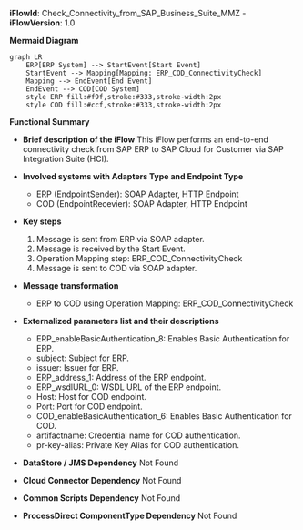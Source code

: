 **iFlowId**: Check_Connectivity_from_SAP_Business_Suite_MMZ - **iFlowVersion**: 1.0

**Mermaid Diagram**
```mermaid
graph LR
    ERP[ERP System] --> StartEvent[Start Event]
    StartEvent --> Mapping[Mapping: ERP_COD_ConnectivityCheck]
    Mapping --> EndEvent[End Event]
    EndEvent --> COD[COD System]
    style ERP fill:#f9f,stroke:#333,stroke-width:2px
    style COD fill:#ccf,stroke:#333,stroke-width:2px
```
**Functional Summary**
- **Brief description of the iFlow**
  This iFlow performs an end-to-end connectivity check from SAP ERP to SAP Cloud for Customer via SAP Integration Suite (HCI).

- **Involved systems with Adapters Type and Endpoint Type**
  - ERP (EndpointSender): SOAP Adapter, HTTP Endpoint
  - COD (EndpointRecevier): SOAP Adapter, HTTP Endpoint

- **Key steps**
  1. Message is sent from ERP via SOAP adapter.
  2. Message is received by the Start Event.
  3. Operation Mapping step: ERP_COD_ConnectivityCheck
  4. Message is sent to COD via SOAP adapter.

- **Message transformation**
  - ERP to COD using Operation Mapping: ERP_COD_ConnectivityCheck

- **Externalized parameters list and their descriptions**
  - ERP_enableBasicAuthentication_8: Enables Basic Authentication for ERP.
  - subject: Subject for ERP.
  - issuer: Issuer for ERP.
  - ERP_address_1: Address of the ERP endpoint.
  - ERP_wsdlURL_0: WSDL URL of the ERP endpoint.
  - Host: Host for COD endpoint.
  - Port: Port for COD endpoint.
  - COD_enableBasicAuthentication_6: Enables Basic Authentication for COD.
  - artifactname: Credential name for COD authentication.
  - pr-key-alias: Private Key Alias for COD authentication.

- **DataStore / JMS Dependency**
  Not Found

- **Cloud Connector Dependency**
  Not Found

- **Common Scripts Dependency**
  Not Found

- **ProcessDirect ComponentType Dependency**
  Not Found